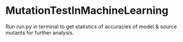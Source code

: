 # MutationTestInMachineLearning

Run run.py in terminal to get statistics of accuracies of model & source mutants for further analysis.
